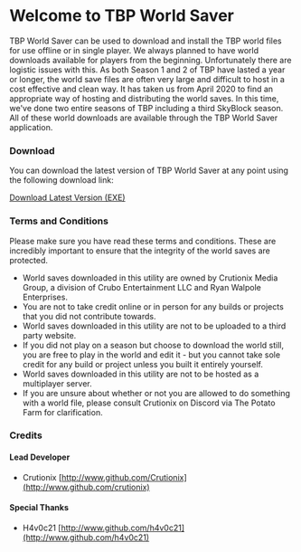 # Welcome to TBP World Saver
 TBP World Saver can be used to download and install the TBP world files for use offline or in single player. We always planned to have world downloads available for players from the beginning. Unfortunately there are logistic issues with this. As both Season 1 and 2 of TBP have lasted a year or longer, the world save files are often very large and difficult to host in a cost effective and clean way.
 It has taken us from April 2020 to find an appropriate way of hosting and distributing the world saves. In this time, we've done two entire seasons of TBP including a third SkyBlock season. All of these world downloads are available through the TBP World Saver application.
 
### Download
You can download the latest version of TBP World Saver at any point using the following download link:

[Download Latest Version (EXE)](https://www.ryanwalpole.com/h/tbpsaver/latest.exe)
 
### Terms and Conditions
Please make sure you have read these terms and conditions. These are incredibly important to ensure that the integrity of the world saves are protected.
- World saves downloaded in this utility are owned by Crutionix Media Group, a division of Crubo Entertainment LLC and Ryan Walpole Enterprises.
- You are not to take credit online or in person for any builds or projects that you did not contribute towards.
- World saves downloaded in this utility are not to be uploaded to a third party website.
- If you did not play on a season but choose to download the world still, you are free to play in the world and edit it - but you cannot take sole credit for any build or project unless you built it entirely yourself.
- World saves downloaded in this utility are not to be hosted as a multiplayer server.
- If you are unsure about whether or not you are allowed to do something with a world file, please consult Crutionix on Discord via The Potato Farm for clarification.

### Credits
#### Lead Developer
 - Crutionix [http://www.github.com/Crutionix](http://www.github.com/crutionix)
#### Special Thanks
 - H4v0c21 [http://www.github.com/h4v0c21](http://www.github.com/h4v0c21)
